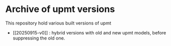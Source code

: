# Archive of upmt versions

This repository hold various built versions of upmt

   - [[20250915-v0]] : hybrid versions with old and new upmt models, before suppressing the old one.
